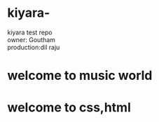 # kiyara-
kiyara test repo
<br>
owner: Goutham 
<br>
production:dil raju 
<h1>welcome to music world</h1>
<h1 style="background color:red">welcome to css,html</h1>


